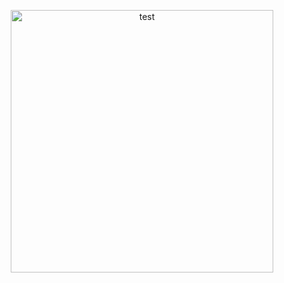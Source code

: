<p align="center">
    <img src="https://github-readme-stats.vercel.app/api?username=xxpiiiide&count_private=true&show_icons=true&theme=tokyonight" alt="test" width="420"/>
 </p>

